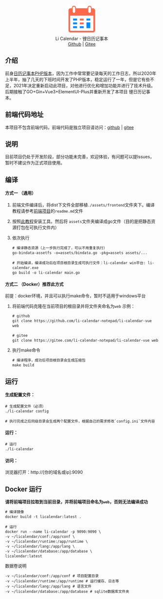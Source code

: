 

<p align="center">
<img alt="li calendar" src="./readme_src/logo.png" width="100px" />
<br>
Li Calendar - 锂日历记事本
<br>
<a title="Github" target="_blank" href="https://github.com/li-calendar-notepad">Github</a> |
<a title="Gitee" target="_blank" href="https://gitee.com/li-calendar-notepad">Gitee</a> 
</p>





## 介绍

前身[日历记事本PHP版本](https://gitee.com/hslr/calendar_notepad)，因为工作中常常要记录每天的工作日志，所以2020年上半年，抽了几天的下班时间开发了PHP版本，稳定运行了一年，但是它有些不足，2021年决定重新启动此项目，对他进行优化和增加功能并进行了技术升级。后期接触了GO+Gin+Vue3+ElementUI-Plus并重新开发了本项目 锂日历记事本。

## 前端代码地址
本项目不包含前端代码，前端代码是独立项目请访问：[github](https://github.com/li-calendar-notepad/li-calendar-vue) | [gitee](https://gitee.com/li-calendar-notepad/li-calendar-vue)

## 说明
目前项目仍处于开发阶段，部分功能未完善，欢迎体验，有问题可以提Issues，暂时不建议作为正式项目使用。

## 编译

#### 方式一 （通用）

1. 前端文件编译后，将dist下文件全部移植`./assets/frontend`文件夹下。编译教程请参考[前端项目](#前端代码地址)的`readme.md`文件

2. 按照[此教程](./assets/readme.md)安装工具。然后将
    `assets`文件夹编译成go文件（目的是把静态资源打包在可执行文件内）
3. 依次执行
    ```shell
    # 编译静态资源（上一步执行完成了，可以不用重复执行）
    go-bindata-assetfs -o=assets/bindata.go -pkg=assets assets/... 
    
    # 开始编译，编译成功后在项目根目录生成可执行文件：li-calendar win平台: li-calendar.exe
    go build -o li-calendar main.go
    ```
#### 方式二 （Docker）推荐此方式

前提：docker环境，并且可以执行make命令，暂时不适用于windows平台

1. 将前端代码克隆在当前项目的根目录并将文件夹命名为`web`
    示例：
    ```shell
    # github
    git clone https://github.com/li-calendar-notepad/li-calendar-vue web
    
    # gitee
    git clone https://gitee.com/li-calendar-notepad/li-calendar-vue web
    ```
2. 执行make命令
    ```shell
    # 编译程序，成功后项目根目录会生成压缩包
    make build
    ```

## 运行

#### 生成配置文件：
```
# 生成配置文件（必须）
./li-calendar config

# 执行完成之后同级目录会生成两个配置文件，根据自己的需求修改`config.ini`文件内容
```

#### 运行：
```
# 运行
./li-calendar 
```

#### 访问：
浏览器打开：http://[你的域名或ip]:9090


## Docker 运行

**请将前端项目拉取到当前目录，并将前端项目命名为`web`，否则无法编译成功**

```shell
# 编译镜像
docker build -t licalendar:latest . 

# 运行
docker run --name li-calendar -p 9090:9090 \
-v ~/licalendar/conf:/app/conf \
-v ~/licalendar/runtime:/app/runtime \
-v ~/licalendar/lang:/app/lang \
-v ~/licalendar/database:/app/database \
licalendar:latest
```

数据卷说明
```
-v ~/licalendar/conf:/app/conf # 项目配置目录
-v ~/licalendar/runtime:/app/runtime # 运行缓存、日志等
-v ~/licalendar/lang:/app/lang # 语言文件
-v ~/licalendar/database:/app/database # sqlite数据库文件夹
```